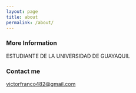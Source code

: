 ```yaml
---
layout: page
title: about
permalink: /about/
---
```




### More Information

ESTUDIANTE DE LA UNIVERSIDAD DE GUAYAQUIL 


### Contact me

[victorfranco482@gmail.com](mailto:victorfranco482@gmail.com)
